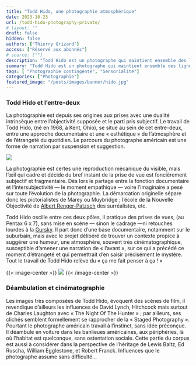 ```yaml
---
title: "Todd Hido, une photographie atmosphérique"
date: 2023-10-23
url: /todd-hido-photography-private/
# layout: ""
draft: false
hidden: false
authors: ["Thierry Grizard"]
access: ["Réservé aux abonnés"]
# source: [""]
description: "Todd Hido est un photographe qui maintient ensemble des lignes de forces contradictoires notamment le documentariste et l’onirisme"
summary: "Todd Hido est un photographe qui maintient ensemble des lignes de forces contradictoires notamment le documentariste et l’onirisme"
tags: [ "Photographie contingente", "Sensorialité"]
categories: ["Photographie"]
featured_image: "/posts/images/banner/hido.jpg"
---
```

### Todd Hido et l’entre-deux

La photographie est depuis ses origines aux prises avec une dualité intrinsèque entre l’objectivité supposée et le parti pris subjectif. Le travail de Todd Hido, (né en 1968, à Kent, Ohio), se situe au sein de cet entre-deux, entre une approche documentaire et une « esthétique » de l’atmosphère et de l’étrangeté du quotidien. Le parcours du photographe américain est une forme de narration par suspension et suggestion.

![](/posts/images/hido/todd-hidophotographyhouse-huntingamerican-photographer.026.jpg)

La photographie est certes une reproduction mécanique du visible, mais l’œil qui cadre et décide du bref instant de la prise de vue est foncièrement subjectif et fragmentaire. Dès lors le partage entre la fonction documentaire et l’intersubjectivité — le moment empathique — voire l’imaginaire a pesé sur toute l’évolution de la photographie. La démarcation originelle sépare donc les pictorialistes de Marey ou Muybridge ; l’école de la Nouvelle Objectivité de [Albert Renger-Patzsch](/albert-renger-patzsch-photography/) des surréalistes, etc.

Todd Hido oscille entre ces deux pôles, il pratique des prises de vues, (au Pentax 6 x 7), sans mise en scène — sinon le cadrage —ni retouches lourdes à la [Gursky](/andreas-gursky-le-vertige-du-reel/). Il part donc d’une base documentaire, notamment sur le suburbain, mais avec le projet délibéré de trouver un contexte propice à suggérer une humeur, une atmosphère, souvent très cinématographique, susceptible d’amener une narration de « l’avant », sur ce qui a précédé ce moment d’étrangeté et qui permettrait d’en saisir précisément le mystère. Tout le travail de Todd Hido relève du « ça me fait penser à ça ! »

{{< image-center >}}
![](/posts/images/hido/todd-hidophotographyhouse-huntingamerican-photographer.004.jpg)
{{< /image-center >}}

### Déambulation et cinématographie

Les images très composées de Todd Hido, évoquent des scènes de film, il revendique d’ailleurs les influences de David Lynch, Hitchcock mais surtout de Charles Laughton avec « The Night Of The Hunter » ; par ailleurs, ses clichés semblent formellement se rapprocher de la « Staged Photography ». Pourtant le photographe américain travail à l’instinct, sans idée préconçue. Il déambule en voiture dans les banlieues américaines, aux périphéries, là où l’habitat est quelconque, sans ostentation sociale. Cette partie du corpus est aussi à considérer dans la perspective de l’héritage de Lewis Baltz, Ed Ruscha, William Egglestone, et Robert Franck. Influences que le photographe assume sans difficulté...